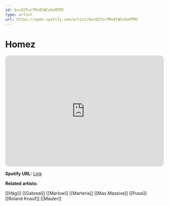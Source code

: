 ```yaml
---
id: 6ucO2TvcTMv8lWCoXxMTMI
type: artist
url: https://open.spotify.com/artist/6ucO2TvcTMv8lWCoXxMTMI
---
```

# Homez

<iframe style="border-radius:12px" src="https://open.spotify.com/embed/artist/6ucO2TvcTMv8lWCoXxMTMI" width="100%" height="352" frameBorder="0" allowfullscreen="" allow="autoplay; clipboard-write; encrypted-media; fullscreen; picture-in-picture" loading="lazy"></iframe>

**Spotify URL:** [Link](https://open.spotify.com/artist/6ucO2TvcTMv8lWCoXxMTMI)

**Related artists:**

[[Hägi]]
[[Gabreal]]
[[Marlow]]
[[Marteria]]
[[Mas Massive]]
[[Pussi]]
[[Roland Knauf]]
[[Mauler]]
